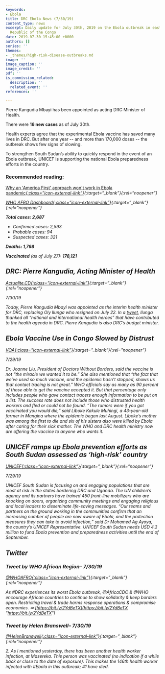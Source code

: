 ```yaml
---
keywords:
- Ebola
title: DRC Ebola News (7/30/19)
content_type: news
excerpt: Daily update for July 30th, 2019 on the Ebola outbreak in eastern Democratic
  Republic of the Congo
date: 2019-07-30 15:45:00 +0000
authors: []
series: ''
themes:
- _themes/high-risk-disease-outbreaks.md
image: ''
image_caption: ''
image_credit: ''
pdf: ''
is_commission_related:
  description: ''
  related_event: ''
references: ''

---
```

Pierre Kangudia Mbayi has been appointed as acting DRC Minister of Health.

There were **16 new cases** as of July 30th.

Health experts agree that the experimental Ebola vaccine has saved many lives in DRC. But after one year -- and more than 170,000 doses -- the outbreak shows few signs of slowing.

To strengthen South Sudan’s ability to quickly respond in the event of an Ebola outbreak, UNICEF is supporting the national Ebola preparedness efforts in the country.

### Recommended reading:

[Why an 'America First' approach won't work in Ebola pandemic<i/>{:class=”icon-external-link”}](https://thehill.com/opinion/healthcare/455076-why-an-america-first-approach-wont-work-in-ebola-pandemic){:target=”_blank”}{:rel=”noopener”}

[WHO AFRO Dashboard<i/>{:class=”icon-external-link”}](https://who.maps.arcgis.com/apps/opsdashboard/index.html#/e70c3804f6044652bc37cce7d8fcef6c){:target=”_blank”}{:rel=”noopener”}

**Total cases: 2,687**

* Confirmed cases: 2,593
* Probable cases: 94
* Suspected cases: 321

**Deaths: 1,798**

**Vaccinated** (as of July 27): **178,121**

## DRC: Pierre Kangudia, Acting Minister of Health

[_Actualite.CD_<i/>{:class=”icon-external-link”}](https://actualite.cd/2019/07/30/rdc-pierre-kangudia-ministre-de-la-sante-par-interim){:target=”_blank”}{:rel=”noopener”}

_7/30/19_

Today, Pierre Kangudia Mbayi was appointed as the interim health minister for DRC, replacing Oly Ilunga who resigned on July 22. In a [tweet](https://twitter.com/OlyIlunga/status/1156209186692354048), Ilunga thanked all “national and international health heroes” that have contributed to the health agenda in DRC. Pierre Kangudia is also DRC’s budget minister.

## Ebola Vaccine Use in Congo Slowed by Distrust

[_VOA_<i/>{:class=”icon-external-link”}](https://learningenglish.voanews.com/a/ebola-vaccine-use-in-congo-slowed-by-distrust-/5016717.html){:target=”_blank”}{:rel=”noopener”}

_7/29/19_

Dr. Joanne Liu, President of Doctors Without Borders, said the vaccine is not “the miracle we wanted it to be.” She also mentioned that “the fact that we’ve used so much vaccine, and the epidemic hasn’t stopped, shows us that contact tracing is not great.” WHO officials say as many as 90 percent of those able to get the vaccine accepted it. But that percentage only includes people who gave contact tracers enough information to be put on a list. The success rate does not include those who distrusted health workers and fled or could not be found. “The rumors were if you got vaccinated you would die,” said Liboke Kakule Muhingi, a 43-year-old farmer in Mangina where the epidemic began last August. Liboke’s mother was among the first to die and six of his sisters also were killed by Ebola after caring for their sick mother. The WHO and DRC health ministry now are offering the vaccine to anyone who wants it.

## UNICEF ramps up Ebola prevention efforts as South Sudan assessed as ‘high-risk’ country

[_UNICEF_<i/>{:class=”icon-external-link”}](https://www.unicef.org/press-releases/unicef-ramps-ebola-prevention-efforts-south-sudan-assessed-high-risk-country){:target=”_blank”}{:rel=”noopener”}

_7/29/19_

UNICEF South Sudan is focusing on and engaging populations that are most at risk in the states bordering DRC and Uganda. The UN children’s agency and its partners have trained 450 front-line mobilizers who are knocking on doors, organizing community meetings and engaging religious and local leaders to disseminate life-saving messages. “Our teams and partners on the ground working in the communities confirm that an increasing number of people are now aware of Ebola, and the protection measures they can take to avoid infection,” said Dr Mohamed Ag Ayoya, the country’s UNICEF Representative. UNICEF South Sudan needs USD 4.3 million to fund Ebola prevention and preparedness activities until the end of September.

## Twitter

### Tweet by WHO African Region– 7/30/19

[@WHOAFRO<i/>{:class=”icon-external-link”}](https://twitter.com/WHOAFRO/status/1156180009175961603){:target=”_blank”}{:rel=”noopener”}

As #DRC experiences its worst Ebola outbreak, @AfricaCDC & @WHO encourage African countries to continue to show solidarity & keep borders open. Restricting travel & trade harms response operations & compromise economies. ➡ [https://bit.ly/2YdBeTX](https://bit.ly/2YdBeTX "https://bit.ly/2YdBeTX")

### Tweet by Helen Branswell– 7/30/19

[@HelenBranswell<i/>{:class=”icon-external-link”}](https://twitter.com/HelenBranswell/status/1156213921507946496){:target=”_blank”}{:rel=”noopener”}

2\. As I mentioned yesterday, there has been another health worker infection, at Masereka. This person was vaccinated (no indication if a while back or close to the date of exposure). This makes the 146th health worker infected with #Ebola in this outbreak; 41 have died.